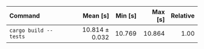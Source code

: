 | Command | Mean [s] | Min [s] | Max [s] | Relative |
|:---|---:|---:|---:|---:|
| `cargo build --tests` | 10.814 ± 0.032 | 10.769 | 10.864 | 1.00 |

